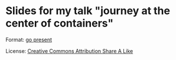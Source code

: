 # Slides for my talk "journey at the center of containers"

Format: [go present](https://godoc.org/golang.org/x/tools/present)

License: [Creative Commons Attribution Share A Like](https://creativecommons.org/licenses/by-sa/4.0/)

